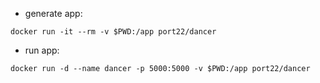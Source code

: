* generate app:

`docker run -it --rm -v $PWD:/app port22/dancer`

* run app:

`docker run -d --name dancer -p 5000:5000 -v $PWD:/app port22/dancer`
